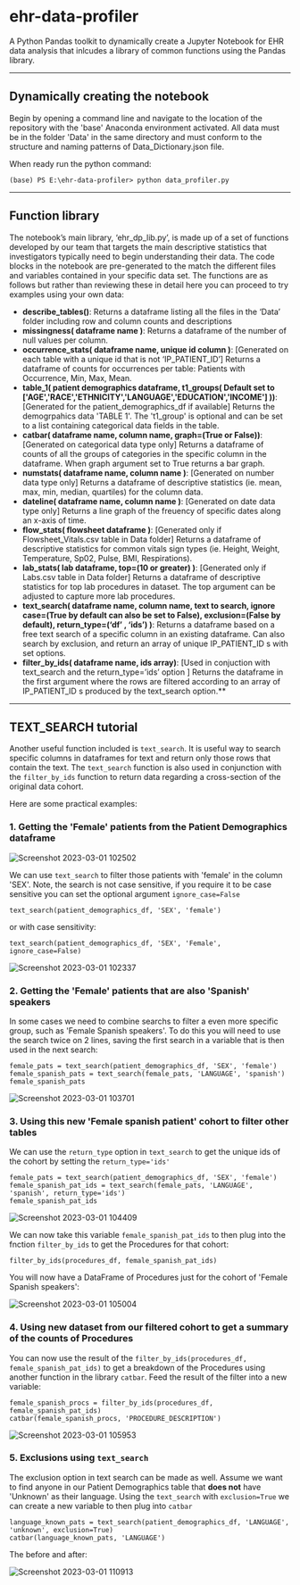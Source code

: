# ehr-data-profiler

A Python Pandas toolkit to dynamically create a Jupyter Notebook for EHR data analysis that inlcudes a library of common functions using the Pandas library.

<hr />

## Dynamically creating the notebook

Begin by opening a command line and navigate to the location of the repository with the 'base' Anaconda environment activated. All data must be in the folder 'Data' in the same directory and must conform to the structure and naming patterns of Data_Dictionary.json file.

When ready run the python command:

`(base) PS E:\ehr-data-profiler> python data_profiler.py`

<hr />

## Function library

The notebook’s main library, ‘ehr_dp_lib.py’, is made up of a set of functions developed by our team that targets the main descriptive statistics that investigators typically need to begin understanding their data. The code blocks in the notebook are pre-generated to the match the different files and variables contained in your specific data set. The functions are as follows but rather than reviewing these in detail here you can proceed to try examples using your own data:

- **describe_tables()**: Returns a dataframe listing all the files in the ‘Data’ folder including row and column counts and descriptions
- **missingness( dataframe name )**: Returns a dataframe of the number of null values per column.
- **occurrence_stats( dataframe name, unique id column )**: [Generated on each table with a unique id that is not ‘IP_PATIENT_ID’] Returns a dataframe of counts for occurrences per table: Patients with Occurrence, Min, Max, Mean.
- **table_1( patient demographics dataframe, t1_groups( Default set to ['AGE','RACE','ETHNICITY','LANGUAGE','EDUCATION','INCOME'] ))**: [Generated for the patient_demographics_df if available] Returns the demogrpahics data 'TABLE 1'. The 't1_group' is optional and can be set to a list containing categorical data fields in the table.
- **catbar( dataframe name, column name, graph=(True or False))**: [Generated on categorical data type only] Returns a dataframe of counts of all the groups of categories in the specific column in the dataframe. When graph argument set to True returns a bar graph.
- **numstats( dataframe name, column name )**: [Generated on number data type only] Returns a dataframe of descriptive statistics (ie. mean, max, min, median, quartiles) for the column data.
- **dateline( dataframe name, column name )**: [Generated on date data type only] Returns a line graph of the freuency of specific dates along an x-axis of time.
- **flow_stats( flowsheet dataframe )**: [Generated only if Flowsheet_Vitals.csv table in Data folder] Returns a dataframe of descriptive statistics for common vitals sign types (ie. Height, Weight, Temperature, Sp02, Pulse, BMI, Respirations).
- **lab_stats( lab dataframe, top=(10 or greater) )**: [Generated only if Labs.csv table in Data folder] Returns a dataframe of descriptive statistics for top lab procedures in dataset. The top argument can be adjusted to capture more lab procedures.
- **text_search( dataframe name, column name, text to search, ignore case=(True by default can also be set to False), exclusion=(False by default), return_type=(‘df’ <default>, ‘ids’) )**: Returns a dataframe based on a free text search of a specific column in an existing dataframe. Can also search by exclusion, and return an array of unique IP_PATIENT_ID s with set options.
- **filter_by_ids( dataframe name,  ids array)**: [Used in conjuction with text_search and the return_type=’ids’ option ] Returns the dataframe in the first argument where the rows are filtered according to an array of IP_PATIENT_ID s produced by the text_search option.**

<hr />

## TEXT_SEARCH tutorial

Another useful function included is `text_search`. It is useful way to search specific columns in dataframes for text and return only those rows that contain the text. The `text_search` function is also used in conjunction with the `filter_by_ids` function to return data regarding a cross-section of the original data cohort.
  
Here are some practical examples:

### 1. Getting the 'Female' patients from the Patient Demographics dataframe
  
![Screenshot 2023-03-01 102502](https://user-images.githubusercontent.com/44505663/222229616-7abaa6b8-7394-4e6c-8df0-7824c1dd1702.png)
  
We can use `text_search` to filter those patients with 'female' in the column 'SEX'. Note, the search is not case sensitive, if you require it to be case sensitive you can set the optional argument `ignore_case=False`

```
text_search(patient_demographics_df, 'SEX', 'female')
```

or with case sensitivity:

```
text_search(patient_demographics_df, 'SEX', 'Female', ignore_case=False)
```
  
![Screenshot 2023-03-01 102337](https://user-images.githubusercontent.com/44505663/222228992-5d10fa03-2889-49c4-8c42-edb187a65f3a.png)
  
### 2. Getting the 'Female' patients that are also 'Spanish' speakers

In some cases we need to combine searchs to filter a even more specific group, such as 'Female Spanish speakers'. To do this you will need to use the search twice on 2 lines, saving the first search in a variable that is then used in the next search:

```
female_pats = text_search(patient_demographics_df, 'SEX', 'female')
female_spanish_pats = text_search(female_pats, 'LANGUAGE', 'spanish')
female_spanish_pats
```

![Screenshot 2023-03-01 103701](https://user-images.githubusercontent.com/44505663/222233830-6379fa20-11e8-4486-9411-a702e8a270b9.png)


### 3. Using this new 'Female spanish patient' cohort to filter other tables

We can use the `return_type` option in `text_search` to get the unique ids of the cohort by setting the `return_type='ids'`

```
female_pats = text_search(patient_demographics_df, 'SEX', 'female')
female_spanish_pat_ids = text_search(female_pats, 'LANGUAGE', 'spanish', return_type='ids')
female_spanish_pat_ids
```
  
![Screenshot 2023-03-01 104409](https://user-images.githubusercontent.com/44505663/222235218-b6fe4274-29e3-4742-8fea-e4ca5c7b7f6f.png)

We can now take this variable `female_spanish_pat_ids` to then plug into the fnction `filter_by_ids` to get the Procedures for that cohort:
  
```
filter_by_ids(procedures_df, female_spanish_pat_ids)
```

You will now have a DataFrame of Procedures just for the cohort of 'Female Spanish speakers':
  
![Screenshot 2023-03-01 105004](https://user-images.githubusercontent.com/44505663/222236594-b37ab5ed-9538-4613-8212-cf62624d30da.png)

### 4. Using new dataset from our filtered cohort to get a summary of the counts of Procedures
  
You can now use the result of the `filter_by_ids(procedures_df, female_spanish_pat_ids)` to get a breakdown of the Procedures using another function in the library `catbar`. Feed the result of the filter into a new variable:
  
```
female_spanish_procs = filter_by_ids(procedures_df, female_spanish_pat_ids)
catbar(female_spanish_procs, 'PROCEDURE_DESCRIPTION') 
```

![Screenshot 2023-03-01 105953](https://user-images.githubusercontent.com/44505663/222238273-2c05396f-5418-4a89-b08c-696df6715d3a.png)
 
### 5. Exclusions using `text_search`
  
The exclusion option in text search can be made as well. Assume we want to find anyone in our Patient Demographics table that **does not** have 'Unknown' as their language. Using the `text_search` with `exclusion=True` we can create a new variable to then plug into `catbar`

```
language_known_pats = text_search(patient_demographics_df, 'LANGUAGE', 'unknown', exclusion=True)
catbar(language_known_pats, 'LANGUAGE')
```

The before and after:
  
![Screenshot 2023-03-01 110913](https://user-images.githubusercontent.com/44505663/222240198-9dc2c6dd-be7b-48a5-b0fb-809d4ad4f75f.png)

